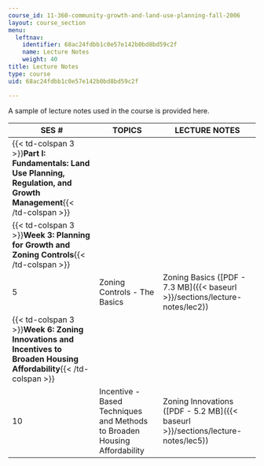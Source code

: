 ```yaml
---
course_id: 11-360-community-growth-and-land-use-planning-fall-2006
layout: course_section
menu:
  leftnav:
    identifier: 68ac24fdbb1c0e57e142b0bd8bd59c2f
    name: Lecture Notes
    weight: 40
title: Lecture Notes
type: course
uid: 68ac24fdbb1c0e57e142b0bd8bd59c2f

---
```


A sample of lecture notes used in the course is provided here.

| SES # | TOPICS | LECTURE NOTES |
| --- | --- | --- |
| {{< td-colspan 3 >}}**Part I: Fundamentals: Land Use Planning, Regulation, and Growth Management**{{< /td-colspan >}} |||
| {{< td-colspan 3 >}}**Week 3: Planning for Growth and Zoning Controls**{{< /td-colspan >}} |||
| 5 | Zoning Controls - The Basics | Zoning Basics ([PDF - 7.3 MB]({{< baseurl >}}/sections/lecture-notes/lec2)) |
| {{< td-colspan 3 >}}**Week 6: Zoning Innovations and Incentives to Broaden Housing Affordability**{{< /td-colspan >}} |||
| 10 | Incentive - Based Techniques and Methods to Broaden Housing Affordability | Zoning Innovations ([PDF - 5.2 MB]({{< baseurl >}}/sections/lecture-notes/lec5))
